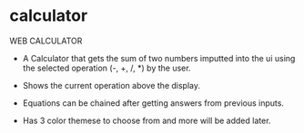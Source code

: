 # calculator

WEB CALCULATOR

- A Calculator that gets the sum of two numbers imputted into the ui using the selected operation (-, +, /, *) by the user.
- Shows the current operation above the display.
- Equations can be chained after getting answers from previous inputs.

- Has 3 color themese to choose from and more will be added later.
